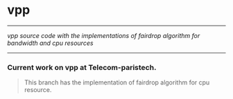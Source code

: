 # vpp
---

*vpp source code with the implementations of fairdrop algorithm for bandwidth and cpu resources*

---
### Current work on vpp at Telecom-paristech.

> This branch has the implementation of fairdrop algorithm for cpu resource.
